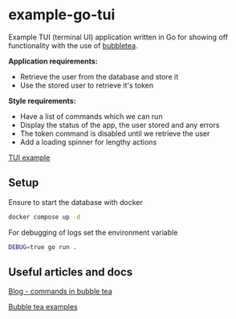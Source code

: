 # example-go-tui

Example TUI (terminal UI) application written in Go for showing off functionality with the use of
[bubbletea](https://github.com/charmbracelet/bubbletea).

**Application requirements:**
- Retrieve the user from the database and store it
- Use the stored user to retrieve it's token

**Style requirements:**
- Have a list of commands which we can run
- Display the status of the app, the user stored and any errors
- The token command is disabled until we retrieve the user
- Add a loading spinner for lengthy actions

[TUI example](./assets/tui_example.gif)

## Setup

Ensure to start the database with docker
```bash
docker compose up -d
```

For debugging of logs set the environment variable
```bash
DEBUG=true go run .
```

## Useful articles and docs

[Blog - commands in bubble tea](https://charm.sh/blog/commands-in-bubbletea/)

[Bubble tea examples](https://github.com/charmbracelet/bubbletea/blob/master/examples/realtime/main.go)